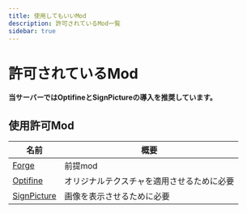 ```yaml
---
title: 使用してもいいMod
description: 許可されているMod一覧
sidebar: true
---
```

# 許可されているMod

**当サーバーではOptifineとSignPictureの導入を推奨しています。**

## 使用許可Mod

| 名前                                                         | 概要                                                  |
| ------------------------------------------------------------ | ----------------------------------------------------- |
| [Forge](https://files.minecraftforge.net/)                   | 前提mod                                    |
| [Optifine](https://optifine.net/downloads)                   |オリジナルテクスチャを適用させるために必要 |
| [SignPicture](https://www.curseforge.com/minecraft/mc-mods/signpicture)                   |画像を表示させるために必要 |